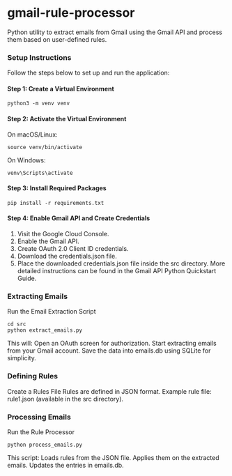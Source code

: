 # gmail-rule-processor

Python utility to extract emails from Gmail using the Gmail API and process them based on user-defined rules.

### Setup Instructions
Follow the steps below to set up and run the application:

#### Step 1: Create a Virtual Environment
```
python3 -m venv venv
```
#### Step 2: Activate the Virtual Environment

On macOS/Linux:
```
source venv/bin/activate
```
On Windows:
```
venv\Scripts\activate
```
#### Step 3: Install Required Packages
```
pip install -r requirements.txt
```
#### Step 4: Enable Gmail API and Create Credentials
1. Visit the Google Cloud Console.
2. Enable the Gmail API.
3. Create OAuth 2.0 Client ID credentials.
4. Download the credentials.json file.
5. Place the downloaded credentials.json file inside the src directory.
More detailed instructions can be found in the Gmail API Python Quickstart Guide.

### Extracting Emails
Run the Email Extraction Script
```
cd src
python extract_emails.py
```
This will:
Open an OAuth screen for authorization.
Start extracting emails from your Gmail account.
Save the data into emails.db using SQLite for simplicity.

### Defining Rules
Create a Rules File
Rules are defined in JSON format.
Example rule file: rule1.json (available in the src directory).

### Processing Emails
Run the Rule Processor
```
python process_emails.py
```
This script:
Loads rules from the JSON file.
Applies them on the extracted emails.
Updates the entries in emails.db.
